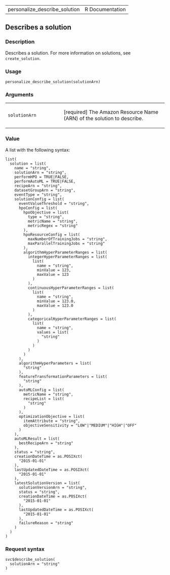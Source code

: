 <table style="width: 100%;">
<tbody>
<tr class="odd">
<td>personalize_describe_solution</td>
<td style="text-align: right;">R Documentation</td>
</tr>
</tbody>
</table>

## Describes a solution

### Description

Describes a solution. For more information on solutions, see
`create_solution`.

### Usage

    personalize_describe_solution(solutionArn)

### Arguments

<table>
<colgroup>
<col style="width: 35%" />
<col style="width: 65%" />
</colgroup>
<tbody>
<tr class="odd">
<td><code
id="personalize_describe_solution_:_solutionArn">solutionArn</code></td>
<td><p>[required] The Amazon Resource Name (ARN) of the solution to
describe.</p></td>
</tr>
</tbody>
</table>

### Value

A list with the following syntax:

    list(
      solution = list(
        name = "string",
        solutionArn = "string",
        performHPO = TRUE|FALSE,
        performAutoML = TRUE|FALSE,
        recipeArn = "string",
        datasetGroupArn = "string",
        eventType = "string",
        solutionConfig = list(
          eventValueThreshold = "string",
          hpoConfig = list(
            hpoObjective = list(
              type = "string",
              metricName = "string",
              metricRegex = "string"
            ),
            hpoResourceConfig = list(
              maxNumberOfTrainingJobs = "string",
              maxParallelTrainingJobs = "string"
            ),
            algorithmHyperParameterRanges = list(
              integerHyperParameterRanges = list(
                list(
                  name = "string",
                  minValue = 123,
                  maxValue = 123
                )
              ),
              continuousHyperParameterRanges = list(
                list(
                  name = "string",
                  minValue = 123.0,
                  maxValue = 123.0
                )
              ),
              categoricalHyperParameterRanges = list(
                list(
                  name = "string",
                  values = list(
                    "string"
                  )
                )
              )
            )
          ),
          algorithmHyperParameters = list(
            "string"
          ),
          featureTransformationParameters = list(
            "string"
          ),
          autoMLConfig = list(
            metricName = "string",
            recipeList = list(
              "string"
            )
          ),
          optimizationObjective = list(
            itemAttribute = "string",
            objectiveSensitivity = "LOW"|"MEDIUM"|"HIGH"|"OFF"
          )
        ),
        autoMLResult = list(
          bestRecipeArn = "string"
        ),
        status = "string",
        creationDateTime = as.POSIXct(
          "2015-01-01"
        ),
        lastUpdatedDateTime = as.POSIXct(
          "2015-01-01"
        ),
        latestSolutionVersion = list(
          solutionVersionArn = "string",
          status = "string",
          creationDateTime = as.POSIXct(
            "2015-01-01"
          ),
          lastUpdatedDateTime = as.POSIXct(
            "2015-01-01"
          ),
          failureReason = "string"
        )
      )
    )

### Request syntax

    svc$describe_solution(
      solutionArn = "string"
    )
